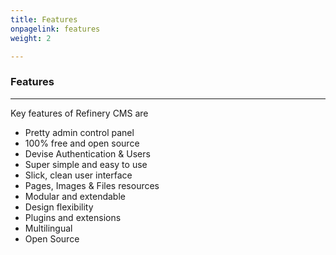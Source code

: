 ```yaml
---
title: Features
onpagelink: features
weight: 2

---
```


### Features
--------

Key features of Refinery CMS are

- Pretty admin control panel
- 100% free and open source
- Devise Authentication &amp; Users
- Super simple and easy to use
- Slick, clean user interface
- Pages, Images &amp; Files resources
- Modular and extendable
- Design flexibility
- Plugins and extensions
- Multilingual
- Open Source
 
